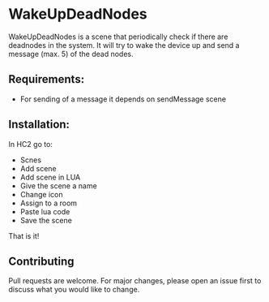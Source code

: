 # WakeUpDeadNodes

WakeUpDeadNodes is a scene that periodically check if there are deadnodes in the system. It will try to wake the device up and send a message (max. 5) of the dead nodes.

## Requirements:
- For sending of a message it depends on sendMessage scene

## Installation:

In HC2 go to:
- Scnes
- Add scene
- Add scene in LUA
- Give the scene a name
- Change icon
- Assign to a room
- Paste lua code
- Save the scene


That is it!

## Contributing
Pull requests are welcome. For major changes, please open an issue first to discuss what you would like to change.
